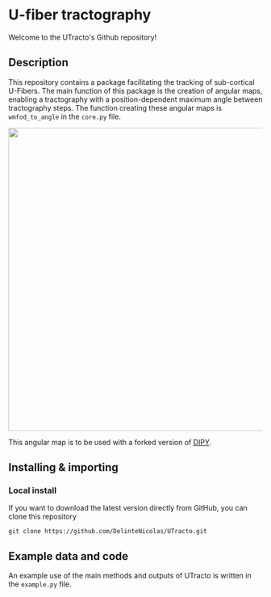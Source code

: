 # U-fiber tractography

Welcome to the UTracto's Github repository! 

## Description

This repository contains a package facilitating the tracking of sub-cortical U-Fibers. The main function of this package is the creation of angular maps, enabling a tractography with a position-dependent maximum angle between tractography steps. The function creating these angular maps is `wmfod_to_angle` in the `core.py` file.

<p align="center">
  <img src="https://user-images.githubusercontent.com/70629561/207111838-6ec3ba60-fd52-47ad-a469-17a29df74513.png" width="600" />
</p>

This angular map is to be used with a forked version of [DIPY](https://github.com/DelinteNicolas/dipy).

## Installing & importing

### Local install

If you want to download the latest version directly from GitHub, you can clone this repository
```
git clone https://github.com/DelinteNicolas/UTracto.git
```

## Example data and code

An example use of the main methods and outputs of UTracto is written in the `example.py` file. 
